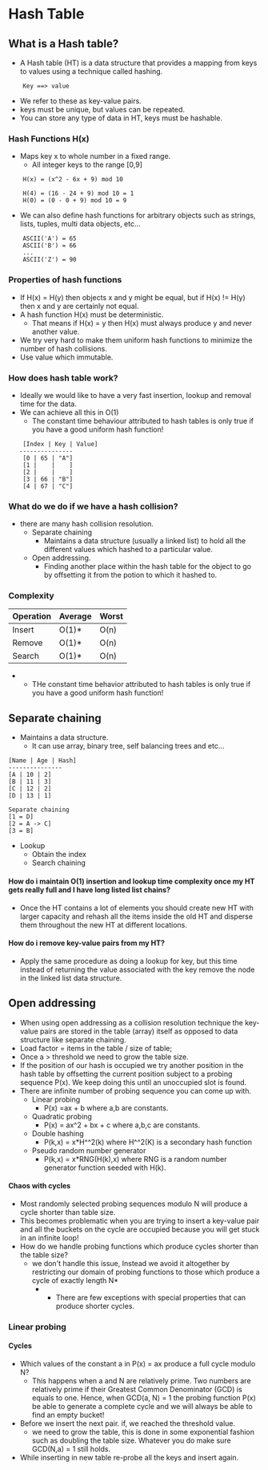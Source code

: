 # Hash Table
## What is a Hash table?
- A Hash table (HT) is a data structure that provides a mapping from keys to values using a technique called hashing.
```
    Key ==> value
```
- We refer to these as key-value pairs.
- keys must be unique, but values can be repeated.
- You can store any type of data in HT, keys must be hashable.

### Hash Functions H(x)
- Maps key x to whole number in a fixed range.
    - All integer keys to the range [0,9]
```
    H(x) = (x^2 - 6x + 9) mod 10

    H(4) = (16 - 24 + 9) mod 10 = 1
    H(0) = (0 - 0 + 9) mod 10 = 9
```
- We can also define hash functions for arbitrary objects such as strings, lists, tuples, multi data objects, etc...
```
    ASCII('A') = 65
    ASCII('B') = 66
    ...
    ASCII('Z') = 90
```

### Properties of hash functions
- If H(x) = H(y) then objects x and y might be equal, but if H(x) != H(y) then x and y are certainly not equal.
- A hash function H(x) must be deterministic.
    - That means if H(x) = y then H(x) must always produce y and never another value.
- We try very hard to make them uniform hash functions to minimize the number of hash collisions.
- Use value which immutable.


### How does hash table work?
- Ideally we would like to have a very fast insertion, lookup and removal time for the data.
- We can achieve all this in O(1)
    - The constant time behaviour attributed to hash tables is only true if you have a good uniform hash function!
```
    [Index | Key | Value]
   ---------------
    [0 | 65 | "A"]
    [1 |    |    ]
    [2 |    |    ]
    [3 | 66 | "B"]
    [4 | 67 | "C"]
```
### What do we do if we have a hash collision?
- there are many hash collision resolution.
    - Separate chaining
        - Maintains a data structure (usually a linked list) to hold all the different values which hashed to a particular value. 
    - Open addressing.
        - Finding another place within the hash table for the object to go by offsetting it from the potion to which it hashed to.

### Complexity
| Operation | Average | Worst |
| - | - | - |
| Insert | O(1)* | O(n) |
| Remove | O(1)* | O(n) |
| Search | O(1)* | O(n) |
- * THe constant time behavior attributed to hash tables is only true if you have a good uniform hash function! 

## Separate chaining
- Maintains a data structure.
    - It can use array, binary tree, self balancing trees and etc...
 
 ```
[Name | Age | Hash]
---------------
[A | 10 | 2]
[B | 11 | 3]
[C | 12 | 2]
[D | 13 | 1]

Separate chaining
[1 = D]
[2 = A -> C]
[3 = B]
```
- Lookup
    - Obtain the index
    - Search chaining
#### How do i maintain O(1) insertion and lookup time complexity once my HT gets really full and I have long listed list chains?
- Once the HT contains a lot of elements you should create new HT with larger capacity and rehash all the items inside the old HT and disperse them throughout the new HT at different locations.
#### How do i remove key-value pairs from my HT?
- Apply the same procedure as doing a lookup for key, but this time instead of returning the value associated with the key remove the node in the linked list data structure.

## Open addressing
- When using open addressing as a collision resolution technique the key-value pairs are stored in the table (array) itself as opposed to data structure like separate chaining.
- Load factor = items in the table / size of table;
- Once a > threshold we need to grow the table size.
- If the position of our hash is occupied we try another position in the hash table by offsetting the current position subject to a probing sequence P(x). We keep doing this until an unoccupied slot is found.
- There are infinite number of probing sequence you can come up with.
    - Linear probing
        - P(x)  =ax + b where a,b are constants.
    - Quadratic probing
        - P(x) = ax^2 + bx + c where a,b,c are constants.
    - Double hashing
        - P(k,x) = x*H^^2(k) where H^^2(K) is a secondary hash function
    - Pseudo random number generator
        - P(k,x) = x*RNG(H(k),x) where RNG is a random number generator function seeded with H(k).

#### Chaos with cycles
- Most randomly selected probing sequences modulo N will produce a cycle shorter than table size.
- This becomes problematic when you are trying to insert a key-value pair and all the buckets on the cycle are occupied because you will get stuck in an infinite loop!
- How do we handle probing functions which produce cycles shorter than the table size?
    - we don't handle this issue, Instead we avoid it altogether by restricting our domain of probing functions to those which produce a cycle of exactly length N*
        - * There are few exceptions with special properties that can produce shorter cycles.

### Linear probing
#### Cycles
- Which values of the constant a in P(x) = ax produce a full cycle modulo N?
    - This happens when a and N are relatively prime. Two numbers are relatively prime if their Greatest Common Denominator (GCD) is equals to one. Hence, when GCD(a, N) = 1 the probing function P(x) be able to generate a complete cycle and we will always be able to find an empty bucket!
- Before we insert the next pair. if, we reached the threshold value.
    - we need to grow the table, this is done in some exponential fashion such as doubling the table size. Whatever you do make sure GCD(N,a) = 1 still holds.
- While inserting in new table re-probe all the keys and insert again.